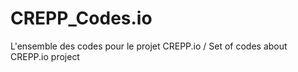# CREPP_Codes.io
L'ensemble des codes pour le projet CREPP.io / Set of codes about CREPP.io project
